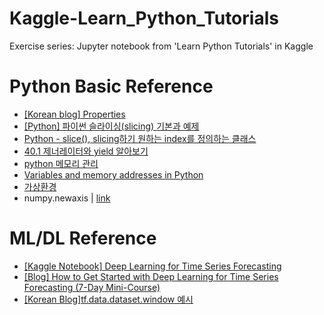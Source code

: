 # Kaggle-Learn_Python_Tutorials
Exercise series: Jupyter notebook from 'Learn Python Tutorials' in Kaggle   

# Python Basic Reference
- [[Korean blog] Properties](https://dojang.io/mod/page/view.php?id=2476)   
- [[Python] 파이썬 슬라이싱(slicing) 기본과 예제](https://twpower.github.io/119-python-list-slicing-examples)   
- [Python - slice(), slicing하기 원하는 index를 정의하는 클래스](https://technote.kr/255)   
- [40.1 제너레이터와 yield 알아보기](https://dojang.io/mod/page/view.php?id=2412)   
- [python 메모리 관리](https://leemoney93.tistory.com/25)   
- [Variables and memory addresses in Python](https://medium.com/@daniel.tooke/variables-and-memory-addresses-in-python-6d96d672ed3d)
- [가상환경](https://galid1.tistory.com/250?category=746439)
- numpy.newaxis | [link](https://azanewta.tistory.com/3)

# ML/DL Reference
- [[Kaggle Notebook] Deep Learning for Time Series Forecasting](https://www.kaggle.com/dimitreoliveira/deep-learning-for-time-series-forecasting)   
- [[Blog] How to Get Started with Deep Learning for Time Series Forecasting (7-Day Mini-Course)](https://machinelearningmastery.com/how-to-get-started-with-deep-learning-for-time-series-forecasting-7-day-mini-course/)   
- [[Korean Blog]tf.data.dataset.window 예시](https://hwiyong.tistory.com/350)
